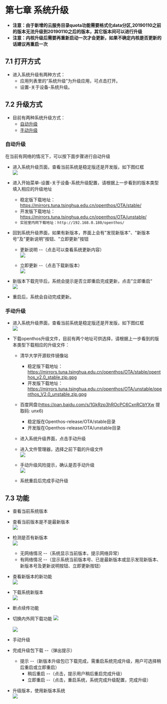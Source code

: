# 第七章 系统升级
- **注意：由于新增的云服务目录quota功能需要格式化data分区,20190110之前的版本无法升级到20190110之后的版本，其它版本间可以进行升级**
- **注意：内核升级后需要再重新启动一次才会更新，如果不确定内核是否更新的话建议再重启一次**
## 7.1 打开方式
   - 进入系统升级有两种方式：
      - 应用列表里的“系统升级”为升级应用，可点击打开。
      - 设置-关于设备-系统升级。

## 7.2 升级方式
   - 目前有两种系统升级方式：
      - [自动升级](#自动升级)
      - [手动升级](#手动升级)

### 自动升级
在当前有网络的情况下，可以按下面步骤进行自动升级

   - 进入系统升级页面，查看当前系统是稳定版还是开发版，如下图红框  
![](pic/xitongshezhi/mupdate.png)
   
   - 进入开始菜单-设置-关于设备-系统升级配置，请根据上一步看到的版本类型填入相应的升级地址
      - 稳定版下载地址：https://mirrors.tuna.tsinghua.edu.cn/openthos/OTA/stable/
      - 开发版下载地址：https://mirrors.tuna.tsinghua.edu.cn/openthos/OTA/unstable/
      - `实验室内网下载地址：http://192.168.0.180/openthos/`
   
   - 回到系统升级界面，如果有新版本，界面上会有"发现新版本"、"新版本号"及"更新说明"按钮、"立即更新"按钮
      - 更新说明 --（点击可以查看系统更新内容）  
![](pic/shengji/update_instructions.png)

      - 立即更新 --（点击下载新版本）  
![](pic/shengji/ota_update.png)
   
   - 新版本下载完毕后，系统会提示是否立即重启完成更新，点击”立即重启“  
![](pic/shengji/ota_now_restart.png)
   - 重启后，系统会自动完成更新。

### 手动升级
   - 进入系统升级界面，查看当前系统是稳定版还是开发版，如下图红框  
![](pic/xitongshezhi/mupdate.png)

   - 下载openthos升级文件，目前有两个地址可供选择，请根据上一步看到的版本类型下载相应的升级文件：
      - 清华大学开源软件镜像站
         - 稳定版下载地址：https://mirrors.tuna.tsinghua.edu.cn/openthos/OTA/stable/openthos_v2.0_stable.zip.gpg
         - 开发版下载地址：https://mirrors.tuna.tsinghua.edu.cn/openthos/OTA/unstable/openthos_V2.0_unstable.zip.gpg
      - 百度网盘(https://pan.baidu.com/s/1GkRzp3hROcPC6CxnRCbYXw 提取码: unx6)
         - 稳定版在Openthos-release/OTA/stable目录
         - 开发版在Openthos-release/OTA/unstable目录
      - 进入系统升级界面，点击手动升级
      - 进入文件管理器，选择之前下载的升级文件  
![](pic/xitongshezhi/mupdate1.png)

      - 手动升级风险提示，确认是否手动升级  
![](pic/xitongshezhi/mupdate3.png)

      - 系统重启后完成手动升级

## 7.3 功能  
   - 查看当前系统版本
   - 查看当前版本是不是最新版本  
![](pic/shengji/shengji_banbenhao.png)

   - 检测是否有新版本  
![](pic/xitongshezhi/mupdate.png)

      - 无网络情况 --（系统显示当前版本，提示网络异常）
      - 有网络情况 --（显示系统当前版本号、已是最新版本或显示发现新版本、新版本号及更新说明按钮、立即更新按钮）
   - 查看新版本的新功能  
![](pic/shengji/update_instructions.png)

   - 下载系统新版本  
![](pic/shengji/ota_update.png)

   - 断点续传功能
   - 切换内外网下载功能
![](pic/shengji/tmp_4267-Screenshot_2017-03-14-15-15-5738969218.png)<br />  
![](pic/shengji/tmp_4267-ota005-1398370391.png)
   - 手动升级
   - 完成升级包下载 --（弹出提示）
      - 提示 --（新版本升级包已下载完成，需重启系统完成升级，用户可选择稍后重启或立即重启）
         - 稍后重启 --（点击，提示用户稍后重启完成升级）
         - 立即重启 --（点击，重启系统，系统完成升级配置，完成升级）
   - 升级版本，使用新版本系统  
![](pic/shengji/ota_now_restart.png)
